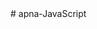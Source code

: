 <!-- Shortcut key
    ? how to clear console code?
        *Clear => ctrl + L -->


<!-- ?How to run JavaScript Code
        *1. Open terminal
        *2. node file_name -->#   a p n a - J a v a S c r i p t  
 